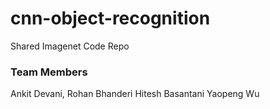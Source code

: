 # cnn-object-recognition

Shared Imagenet Code Repo  

### Team Members 
Ankit Devani,
Rohan Bhanderi
Hitesh Basantani
Yaopeng Wu
